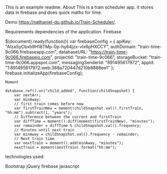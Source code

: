 This is an example readme.
About
This is a train scheduler app. it stores data in firebase and does quick maths for time.

Demo
https://nathaniel-du.github.io/Train-Scheduler/.

Requirements
dependencies of the application. 
Firebase

$(document).ready(function(){
    var firebaseConfig = {
        apiKey: "AIzaSyCbxb9H18TMp-0p-hy64jzx-vIx6pHXCCY",
        authDomain: "train-time-9c066.firebaseapp.com",
        databaseURL: "https://train-time-9c066.firebaseio.com",
        projectId: "train-time-9c066",
        storageBucket: "train-time-9c066.appspot.com",
        messagingSenderId: "891495617972",
        appId: "1:891495617972:web:368a720447d210b8888ee1"
    };
    firebase.initializeApp(firebaseConfig);

    Moment

    database.ref().on("child_added", function(childSnapshot) {
        var nextArr;
        var minAway;
        // first train comes before now
        var firstTrainNew = moment(childSnapshot.val().firstTrain, "hh:mm").subtract(1, "years");
        // Difference between the current and firstTrain
        var diffTime = moment().diff(moment(firstTrainNew), "minutes");
        var remainder = diffTime % childSnapshot.val().frequency;
        // Minutes until next train
        var minAway = childSnapshot.val().frequency - remainder;
        // Next train time
        var nextTrain = moment().add(minAway, "minutes");
        nextTrain = moment(nextTrain).format("hh:mm");


technologies used:

Bootstrap
jQuery
firebase
javascript